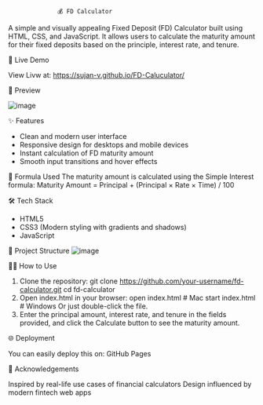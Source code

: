                   💰 FD Calculator

A simple and visually appealing Fixed Deposit (FD) Calculator built using HTML, CSS, and JavaScript. 
It allows users to calculate the maturity amount for their fixed deposits based on the principle, interest rate, and tenure.

🚀 Live Demo

View Livw at: https://sujan-v.github.io/FD-Caluculator/

📸 Preview

![image](https://github.com/user-attachments/assets/8b7dd9a5-d96a-44ef-ae3d-cbd7ba83fd04)


✨ Features

- Clean and modern user interface
- Responsive design for desktops and mobile devices
- Instant calculation of FD maturity amount
- Smooth input transitions and hover effects

 🧮 Formula Used
 The maturity amount is calculated using the Simple Interest formula:
 Maturity Amount = Principal + (Principal × Rate × Time) / 100


🛠️ Tech Stack

- HTML5
- CSS3 (Modern styling with gradients and shadows)
- JavaScript

 📂 Project Structure
![image](https://github.com/user-attachments/assets/d2931828-4e8a-42ec-a760-fe844e7cdd0c)


🧑‍💻 How to Use

1. Clone the repository:
git clone https://github.com/your-username/fd-calculator.git
cd fd-calculator
2. Open index.html in your browser:
   open index.html   # Mac
   start index.html  # Windows
   Or just double-click the file.
3. Enter the principal amount, interest rate, and tenure in the fields provided, and click the Calculate button to see the maturity amount.

🌐 Deployment

You can easily deploy this on:
GitHub Pages

🙌 Acknowledgements

Inspired by real-life use cases of financial calculators
Design influenced by modern fintech web apps


